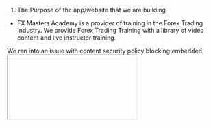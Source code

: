 

1. The Purpose of the app/website that we are building
- FX Masters Academy is a provider of training in the Forex Trading Industry.  We provide Forex Trading Training with a library of video content and live instructor training.

We ran into an issue with content security policy blocking embedded <iframe> from Vimeo.

****
"Refused to load the script 'https://player.vimeo.com/api/player.js' because it violates the following Content Security Policy directive: "script-src 'self'". Note that 'script-src-elem' was not explicitly set, so 'script-src' is used as a fallback."
****

We asked our instructors and researched many articles without any success.  The resources at the end of this readme file has links to some of the places we went to try to fix the issue.  The issue seems to only affect the backend view.  The template loads <iframe> with no issues when used just on a front end as html files.

The objective of the project was to securely connect to a database to store user information, encrypt the password, and retrieve the information for authentication and this was achieved.

2. Layout and user functionality 
    done with user functionality

3. M.V.P

    *Provide the following:
    - Easy to use website with login/password authentication
    - Access restricted to user level Basic and Intermediate for Students
    - Staff and teachers have access to all content
    - Build out all pages with buttons
    - All buttons working and navigates to designated page


4. Color schemes 

 - This project was focused on back-end to front-end user authentication so we focused on functionality and used a template for the site and css

* Title FX Masters Academy (with link to live Demo)

* Overview (description of your app)

This site is our first full stack development project for our cohort. Our group decided to focus on a training website and currency markets. With all the news coverage and excitement we figured its a great idea to create a site for FOREX Markets trading education.  With the rapid spread of crypto and currency trading news, more and more people are interested in getting into these markets.  We want people to learn and experience trading the markets in a safe and interactive manner. 

* Screen Shot of App
    * ![](./images/lastshot.jpg)
    * ![](./images/lastshot.jpg)


* Tech Stack
    * Languages: CSS, JS, HTML, Postgres SQL, Sequelize, bcryptjs
    * Other: AJAX, JSON, Photoshop, Postman 

* Stretch Goals (Future)
    * Connect a payment processor
    * Connect database to payment processor
    * Develop code for "forgot password"

* Code Snippets (show some impressive code)
    * This is part of the code to discriminate what users see in the fxacademy content page.  This code tells the user which level they are and what content they can access.
    
    <h1 class="fxh1">Welcome to FxMasters Trading Academy: <%= `${fName}` %>!</h1>
	
	<% if (roleID == 1) { %>
			<h2 class="fxh2">You have access to Basic trading training</h2>

	<% } %><% if (roleID == 2) { %>
		<h2 class="fxh2">You have access to Basic and Intermediate trading training</h2>
	<% } %>

	<% if (roleID == 3 || roleID == 4) { %>
		<h2 class="fxh2">You are Staff</h2>
	<% } %>


* Screenshots Our App

    *  planning phase for database layout 
    * ![](./images/initial_project_wire_diagram.jpg)
    * ![](./images/final_project_wire_diagram.jpg)
    * 

* Logo

    * ![](./images/final-3.png)


* Developer Team
    * Jose Tollinchi
    * https://github.com/AnaIitico
    * Postgres Integration, JS, User Authentication
    * bcryptjs, Css, Js, Html, Postman
    
    * Mike Williams
    * https://github.com/mikej803
    * Postgres Integration, JS, User Authentication
    * bcryptjs, Sequelize, Js, Html, Postman
    
    * Brandon Stinson
    * https://github.com/Bxpnds
    * Quality Assurance, Postgres Integration, HTML
    * bcryptjs, Sequelize, Js, Html
    
    * Syreeta Greene
    * https://github.com/Sr-GrEeNe18
    * Design, User functionality, Quality Assurance
    * bcryptjs, Sequelize, Js, Html


* Resources

    - SmartEDU Template
    - https://www.free-css.com/free-css-templates/page252/smartedu
    
    * Responsiveness Resources
    - https://www.w3schools.com/html/html_responsive.asp

    Content Security Policy
     - https://content-security-policy.com/examples/express-js/
     - https://stackoverflow.com/questions/23523420/embed-vimeo-video-with-the-html5-video-element-and-without-iframe
     -https://github.com/Rob--W/cors-anywhere
     - installed npm i cors
